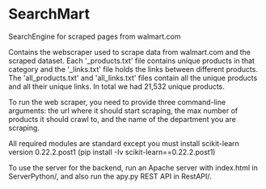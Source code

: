 # SearchMart
SearchEngine for scraped pages from walmart.com

Contains the webscraper used to scrape data from walmart.com and the scraped dataset. Each '_products.txt' file contains unique products in that category and the '_links.txt' file holds the links between different products. The 'all_products.txt' and 'all_links.txt' files contain all the unique products and all their unique links. In total we had 21,532 unique products.

To run the web scraper, you need to provide three command-line arguments: the url where it should start scraping, the max number of products it should crawl to, and the name of the department you are scraping.

All required modules are standard except you must install scikit-learn version 0.22.2.post1 (pip install -Iv scikit-learn==0.22.2.post1)

To use the server for the backend, run an Apache server with index.html in ServerPython/, and also run the apy.py REST API in RestAPI/.
